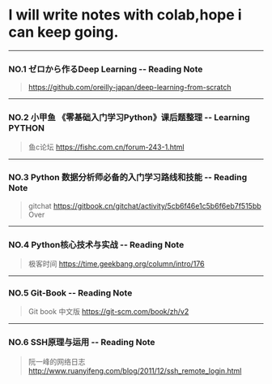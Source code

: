 # I will write notes with colab,hope i can keep going.
*  *  * 
### NO.1  ゼロから作るDeep Learning  --  Reading Note
>https://github.com/oreilly-japan/deep-learning-from-scratch
*  *  * 
### NO.2  小甲鱼 《零基础入门学习Python》课后题整理 -- Learning PYTHON
>鱼c论坛  https://fishc.com.cn/forum-243-1.html
*  *  * 
### NO.3  Python 数据分析师必备的入门学习路线和技能  --  Reading Note
>gitchat https://gitbook.cn/gitchat/activity/5cb6f46e1c5b6f6eb7f515bb  
Over
*  *  * 
### NO.4  Python核心技术与实战  --  Reading Note
>极客时间 https://time.geekbang.org/column/intro/176
*  *  *
### NO.5  Git-Book --  Reading Note
>Git book 中文版 https://git-scm.com/book/zh/v2
*  *  *
### NO.6  SSH原理与运用 --  Reading Note
>阮一峰的网络日志 http://www.ruanyifeng.com/blog/2011/12/ssh_remote_login.html
